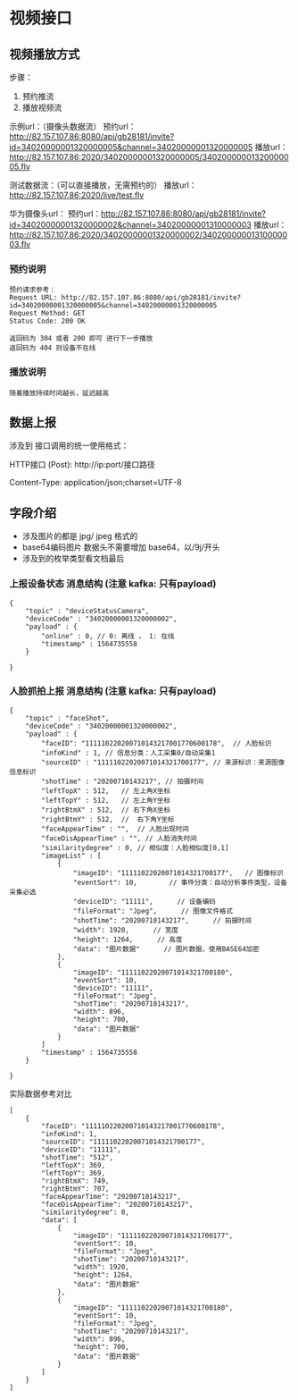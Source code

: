 # 视频接口

## 视频播放方式

步骤：
1. 预约推流
2. 播放视频流

示例url：（摄像头数据流）
预约url：http://82.157.107.86:8080/api/gb28181/invite?id=34020000001320000005&channel=34020000001320000005
播放url：http://82.157.107.86:2020/34020000001320000005/34020000001320000005.flv

测试数据流：（可以直接播放，无需预约的）
播放url：http://82.157.107.86:2020/live/test.flv

华为摄像头url：
预约url：http://82.157.107.86:8080/api/gb28181/invite?id=34020000001320000002&channel=34020000001310000003
播放url：http://82.157.107.86:2020/34020000001320000002/34020000001310000003.flv

### 预约说明

```
预约请求参考：
Request URL: http://82.157.107.86:8080/api/gb28181/invite?id=34020000001320000005&channel=34020000001320000005
Request Method: GET
Status Code: 200 OK

返回码为 304 或者 200 即可 进行下一步播放
返回码为 404 则设备不在线
```

### 播放说明

```
随着播放持续时间越长，延迟越高
```

## 数据上报

涉及到 接口调用的统一使用格式：

 HTTP接口 (Post): http://ip:port/接口路径

 Content-Type: application/json;charset=UTF-8

## 字段介绍

* 涉及图片的都是 jpg/ jpeg 格式的
* base64编码图片 数据头不需要增加 base64，以/9j/开头
* 涉及到的枚举类型看文档最后

### 上报设备状态 消息结构 (注意 kafka: 只有payload)

```
{
    "topic" : "deviceStatusCamera",
    "deviceCode" : "34020000001320000002",
    "payload" : {
        "online" : 0, // 0: 离线 ， 1: 在线
        "timestamp" : 1564735558
    }
    
}
```

### 人脸抓拍上报 消息结构 (注意 kafka: 只有payload)

```
{
    "topic" : "faceShot",
    "deviceCode" : "34020000001320000002",
    "payload" : {
        "faceID": "111110220200710143217001770600178",  // 人脸标识
        "infoKind" : 1, // 信息分类：人工采集0/自动采集1
        "sourceID" : "11111022020071014321700177", // 来源标识：来源图像信息标识
        "shotTime" : "20200710143217", // 拍摄时间
        "leftTopX" : 512,   // 左上角X坐标
        "leftTopY" : 512,   // 左上角Y坐标
        "rightBtmX" : 512,  // 右下角X坐标
        "rightBtmY" : 512,  //  右下角Y坐标
        "faceAppearTime" : "",  // 人脸出现时间
        "faceDisAppearTime" : "", // 人脸消失时间
        "similaritydegree" : 0, // 相似度：人脸相似度[0,1]
        "imageList" : [
            {
                "imageID": "11111022020071014321700177",   // 图像标识
                "eventSort": 10,        // 事件分类：自动分析事件类型，设备采集必选
                "deviceID": "11111",      // 设备编码
                "fileFormat": "Jpeg",      // 图像文件格式
                "shotTime": "20200710143217",      // 拍摄时间
                "width": 1920,      // 宽度
                "height": 1264,      // 高度
                "data": "图片数据"      // 图片数据，使用BASE64加密
            },
            {
                "imageID": "11111022020071014321700180",
                "eventSort": 10,
                "deviceID": "11111",
                "fileFormat": "Jpeg",
                "shotTime": "20200710143217",
                "width": 896,
                "height": 700,
                "data": "图片数据"
            }
        ]
        "timestamp" : 1564735558
    }
    
}
```

实际数据参考对比
```
[
    {
        "faceID": "111110220200710143217001770600178",
        "infoKind": 1,
        "sourceID": "11111022020071014321700177",
        "deviceID": "11111",
        "shotTime": "512",
        "leftTopX": 369,
        "leftTopY": 369,
        "rightBtmX": 749,
        "rightBtmY": 707,
        "faceAppearTime": "20200710143217",
        "faceDisAppearTime": "20200710143217",
        "similaritydegree": 0,
        "data": [
            {
                "imageID": "11111022020071014321700177",
                "eventSort": 10,
                "fileFormat": "Jpeg",
                "shotTime": "20200710143217",
                "width": 1920,
                "height": 1264,
                "data": "图片数据"
            },
            {
                "imageID": "11111022020071014321700180",
                "eventSort": 10,
                "fileFormat": "Jpeg",
                "shotTime": "20200710143217",
                "width": 896,
                "height": 700,
                "data": "图片数据"
            }
        ]
    }
]
```